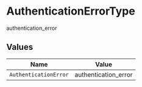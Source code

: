 # AuthenticationErrorType

authentication_error


## Values

| Name                  | Value                 |
| --------------------- | --------------------- |
| `AuthenticationError` | authentication_error  |